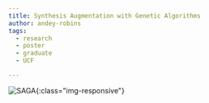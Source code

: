 ```yaml
---
title: Synthesis Augmentation with Genetic Algorithms
author: andey-robins
tags:
  - research
  - poster
  - graduate
  - UCF

---
```



![SAGA](/DRACO/images/assets/2024/2024-SSS-SAGA.jpg){:class="img-responsive"}
